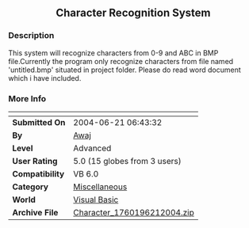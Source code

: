 ﻿<div align="center">

## Character Recognition System


</div>

### Description

This system will recognize characters from 0-9 and ABC in BMP file.Currently the program only recognize characters from file named 'untitled.bmp' situated in project folder. Please do read word document which i have included.
 
### More Info
 


<span>             |<span>
---                |---
**Submitted On**   |2004-06-21 06:43:32
**By**             |[Awaj](https://github.com/Planet-Source-Code/PSCIndex/blob/master/ByAuthor/awaj.md)
**Level**          |Advanced
**User Rating**    |5.0 (15 globes from 3 users)
**Compatibility**  |VB 6\.0
**Category**       |[Miscellaneous](https://github.com/Planet-Source-Code/PSCIndex/blob/master/ByCategory/miscellaneous__1-1.md)
**World**          |[Visual Basic](https://github.com/Planet-Source-Code/PSCIndex/blob/master/ByWorld/visual-basic.md)
**Archive File**   |[Character\_1760196212004\.zip](https://github.com/Planet-Source-Code/awaj-character-recognition-system__1-54523/archive/master.zip)








